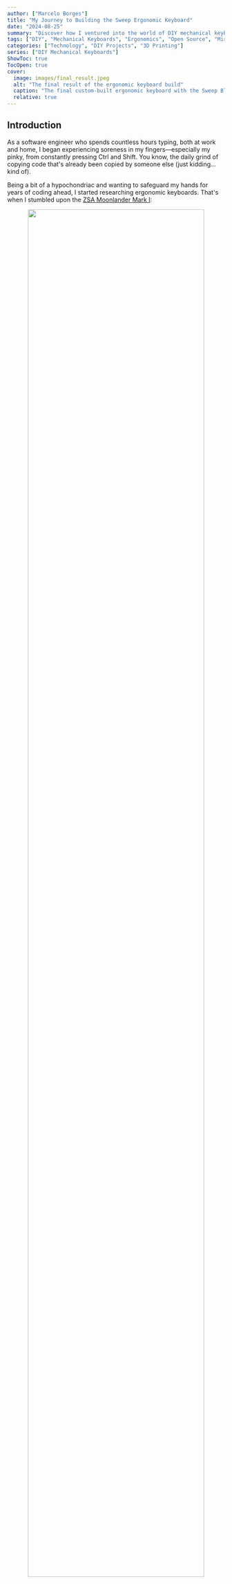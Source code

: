 ```yaml
---
author: ["Marcelo Borges"]
title: "My Journey to Building the Sweep Ergonomic Keyboard"
date: "2024-08-25"
summary: "Discover how I ventured into the world of DIY mechanical keyboards to create a custom ergonomic keyboard tailored to my needs."
tags: ["DIY", "Mechanical Keyboards", "Ergonomics", "Open Source", "Miryoku", "ZMK", "3D Printing"]
categories: ["Technology", "DIY Projects", "3D Printing"]
series: ["DIY Mechanical Keyboards"]
ShowToc: true
TocOpen: true
cover:
  image: images/final_result.jpeg
  alt: "The final result of the ergonomic keyboard build"
  caption: "The final custom-built ergonomic keyboard with the Sweep Bling MX design."
  relative: true
---
```


## Introduction

As a software engineer who spends countless hours typing, both at work and home, I began experiencing soreness in my fingers—especially my pinky, from constantly pressing Ctrl and Shift. You know, the daily grind of copying code that's already been copied by someone else (just kidding… kind of).

Being a bit of a hypochondriac and wanting to safeguard my hands for years of coding ahead, I started researching ergonomic keyboards. That's when I stumbled upon the [ZSA Moonlander Mark I](https://www.zsa.io/moonlander):

<p align="center">
  <img width="90%" src="images/moonlander_hero_white.webp">
</p>

This keyboard is something else! It's an ortholinear split keyboard, meaning it's split into two halves that can be angled to match the natural position of your wrists and arms. This design reduces strain and promotes healthier typing posture. Say goodbye to wrist pain, carpal tunnel syndrome, and repetitive strain injuries (RSIs)!

## Staggered vs. Ortholinear Keyboards

Before diving deeper, let's clarify some terms. "Staggered" refers to the traditional key arrangement we're all familiar with—vertically aligned keys in each column, but horizontally staggered rows. This layout dates back to typewriters, where staggered rows prevented the key arms from jamming when multiple keys were pressed simultaneously.

On the other hand, an "ortholinear" keyboard has keys aligned both vertically and horizontally, creating a perfect grid pattern. This layout, sometimes called a "matrix" layout, offers a more ergonomic typing experience, especially for those prone to strain from traditional keyboards.

<p align="center">
  <img width="90%" src="images/staggered_vs_ortholinear.jpeg">
</p>

_Image Credit: @HoffmanMyster_

If you're interested in learning more about keyboard layouts, I recommend [this YouTube video](https://youtu.be/188fipF-i5I?si=3mTObSbMrnhZTDnX).

Despite my excitement about the [ZSA Moonlander Mark I](https://www.zsa.io/moonlander), its price was a major deterrent—especially for something I wasn't sure I'd get used to. That's when I discovered the DIY mechanical keyboard community, where hardware and software are open-source, offering endless possibilities.

## My Exploration of DIY Mechanical Keyboards

I began with the [Lily58 Pro](https://github.com/kata0510/Lily58):

<p align="center">
  <img width="90%" src="images/lily58_pro_keyboard.png">
</p>

This 6×4+4 keys column-staggered split keyboard was a promising start. However, I soon learned about the power of customizable layers in keyboard layouts. Layers allow keys to perform different functions depending on the context, similar to how we use Shift or Alt keys. Intrigued by the potential to simplify my setup, I decided to explore smaller and more customizable options.

That's when I found the [Corne Keyboard](https://github.com/foostan/crkbd):

<p align="center">
  <img width="90%" src="images/corne_keyboard.png">
</p>

The [Corne Keyboard](https://github.com/foostan/crkbd) is a split keyboard with 3x6 column-staggered keys and 3 thumb keys. In its latest iteration, you can even break the outer column, making it a 3x5 layout. But as I delved deeper into the rabbit hole of DIY keyboards, I discovered even more compact designs.

Enter the [Ferris Keyboard](https://github.com/pierrechevalier83/ferris):

<p align="center">
  <img width="90%" src="images/ferris_keyboard.jpg">
</p>

Named after the Rustlang mascot, Ferris, this keyboard instantly won my heart. However, one drawback was that the microcontroller was soldered in, limiting customization. Fortunately, [David Barr](https://github.com/davidphilipbarr) built upon Ferris to create [Sweep](https://github.com/davidphilipbarr/Sweep):

<p align="center">
  <img width="90%" src="images/sweep_keyboard.png">
</p>

The [Sweep](https://github.com/davidphilipbarr/Sweep) is a version of the Ferris that uses a daughterboard like a Promicro, Elite-C, Bit-C, or Nice!Nano instead of onboard components. There are even more alternatives, such as the [Urchin](https://github.com/duckyb/urchin) and [Swoop](https://github.com/jimmerricks/swoop), which add features like displays, encoders, and LEDs. I ultimately chose the [Sweep Bling MX](https://github.com/davidphilipbarr/Sweep) for its simplicity and flexibility, allowing for both wired and wireless use.

## The Build Process: Hardware

I started by ordering the PCBs from JLCPCB using the files provided [here](https://github.com/davidphilipbarr/Sweep/tree/main/Sweep%20Bling%20MX). Next, I sourced all the components from AliExpress as listed in the [repository](https://github.com/davidphilipbarr/Sweep).

Once everything arrived:

<p align="center">
  <img width="90%" src="images/components.jpeg">
</p>

I began assembling the keyboard. Soldering was the next step:

<p align="center">
  <img width="70%" src="images/soldering.jpeg">
</p>

I quickly realized that the header I used was too small, so I replaced it. I also built two keyboards—one with the MCU components facing down, and the other facing up, depending on how you solder the jumpers on the board. Always read the instructions carefully!

<p align="center">
  <img width="100%" src="images/soldering_results.png">
</p>

### The Case

For the case, I used [Sweep Bling MX Sleeve Hard Case](https://www.printables.com/model/337694-sweep-bling-mx-sleeve-hard-case) and made the following modifications:

- **PCB Snap-In Feature**: Redesigned the interior to securely snap the PCB into place, ensuring a snug fit without the need for additional adhesives or screws.
- **Enhanced Power Button Space**: Enlarged the power button area to allow for easier access and a more comfortable user experience.

These enhancements improve the overall functionality and ease of use while maintaining the sleek design of the original model. You can see the end result [here](https://makerworld.com/en/models/605296#profileId-528057).

<p align="center">
  <img width="80%" src="images/sleeve.jpeg">
</p>

## The Build Process: Software

Flashing the firmware was more challenging than expected, mainly due to write protection on the SuperMini boards. I documented my solution in [this blog post](https://jmarcelomb.github.io/blog/posts/1/) to save you the time I spent troubleshooting.

For firmware, you can choose between [QMK](https://qmk.fm/) and [ZMK](https://zmk.dev/). QMK is great for wired keyboards with deep customization, while ZMK is optimized for wireless keyboards and power efficiency. Since I wanted a wireless build, I went with [ZMK](https://zmk.dev/).

I chose the [Miryoku](https://github.com/manna-harbour/miryoku/) layout, which is ergonomic, minimal, orthogonal, and universal. I forked the [Miryoku ZMK](https://github.com/manna-harbour/miryoku_zmk), added a [build-sweep-nice_nano_v2.yml](https://github.com/jmarcelomb/miryoku_zmk/blob/master/.github/workflows/build-sweep-nice_nano_v2.yml) file, and created a [custom_config.h](https://github.com/jmarcelomb/miryoku_zmk/blob/master/miryoku/custom_config.h). To enable custom combos, I added [custom_combos.dtsi](https://github.com/jmarcelomb/miryoku_zmk/blob/master/miryoku/custom_combos.dtsi). The end result is the following layout:

<p align="center">
  <img width="90%" src="https://github.com/jmarcelomb/miryoku_zmk/raw/master/docs/quickstart/images/sweep_us_layout.svg">
</p>

Portuguese Layout:

<p align="center">
  <img width="90%" src="https://github.com/jmarcelomb/miryoku_zmk/raw/master/docs/quickstart/images/sweep_pt_layout.svg">
</p>

You can find a detailed explanation of how everything works [here](https://github.com/manna-harbour/miryoku/tree/master/docs/reference).

Since I was already adapting to new keyboard layouts, I explored alternatives to QWERTY, such as Dvorak and Colemak. I ultimately chose Colemak DH because it minimizes finger movement, keeping most frequently used keys on the home row.

<p align="center">
  <img width="60%" src="images/dvorak_vs_colemak_dh.webp">
</p>

The heatmap above illustrates how the Colemak layout concentrates the most common keys under your fingertips, significantly reducing strain. Compared to Dvorak and QWERTY, Colemak offers a more efficient typing experience.

## The Final Result

In the end, I built two keyboards:

<p align="center">
  <img width="100%" src="images/final_result.jpeg">
</p>

<p align="center">
  <img width="100%" src="images/final_result2.jpeg">
</p>

Right now, I'm daily carrying the first one and using it for work and personal tasks. It was very hard in the beginning. I went from writing over 100 words per minute to what felt like 2. I got fatigued from writing because I needed to think about where the keys were and had to look. I started using the mouse in the middle to avoid shoulder overloading and had a normal keyboard in front of the display that I used when I wanted to write fast.

I want to go without the labels on the keys eventually, but first, I need to train my muscle memory. Getting the hang of layers was fast. The problem is the new layout that I have chosen. However, I can see that I decreased my finger movements significantly, and having Shift, Ctrl, Alt, and Super in the home row is very nice.

After three weeks, I'm now writing 30 words per minute and only using this keyboard. Last week, I started putting the normal keyboard away so I don't have the instinct to use it. I don't feel as tired as I did in the beginning, and I'm starting to develop muscle memory for this keyboard, though I do make some typos due to QWERTY muscle memory. When I use a QWERTY keyboard, the 20 years of using a keyboard kick in, and it still feels natural.

The Sweep Bling MX turned out to be a fun, affordable, and educational project. Not only did I end up with a keyboard tailored to my ergonomic needs, but I also learned a lot about mechanical keyboards, electronics, and firmware.

If you're considering a DIY keyboard build, I highly recommend diving into the world of open-source keyboards. The community is incredibly supportive, and the possibilities are endless!

## Conclusion

In this journey, I learned that ergonomic keyboards are not just for enthusiasts—they can make a significant difference in your typing comfort and long-term health. If you're someone who spends a lot of time at the keyboard, it's worth exploring the world of ergonomic and custom keyboards. Your hands will thank you!

Feel free to ask anything, see you in the next post!
**jmmb**
